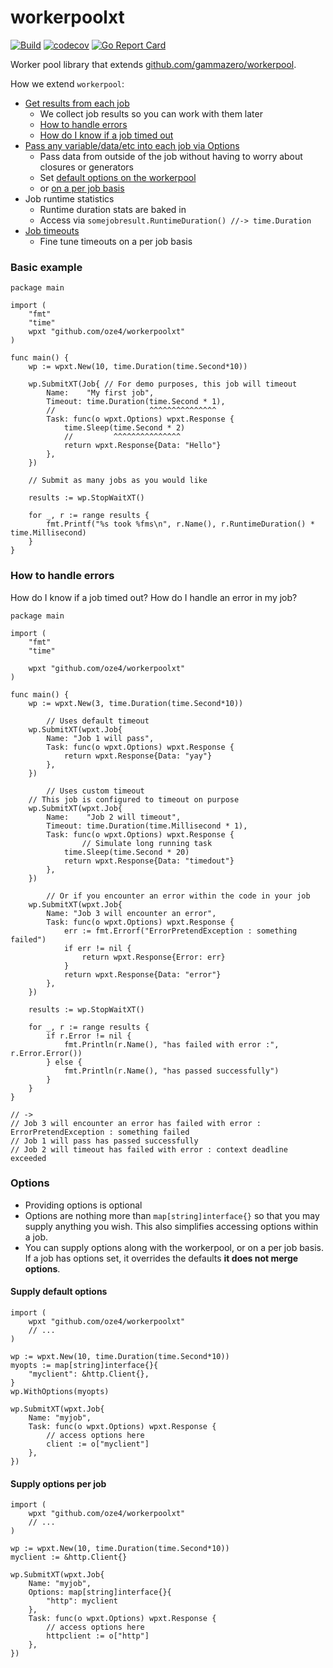 # workerpoolxt
[![Build](https://github.com/oze4/workerpoolxt/workflows/Build/badge.svg?branch=master)](https://github.com/oze4/workerpoolxt/actions)
[![codecov](https://codecov.io/gh/oze4/workerpoolxt/branch/master/graph/badge.svg)](https://codecov.io/gh/oze4/workerpoolxt)
[![Go Report Card](https://goreportcard.com/badge/github.com/oze4/workerpoolxt)](https://goreportcard.com/report/github.com/oze4/workerpoolxt)

Worker pool library that extends [github.com/gammazero/workerpool](https://github.com/gammazero/workerpool).

How we extend `workerpool`:

- [Get results from each job](#basic-example)
  - We collect job results so you can work with them later
  - [How to handle errors](#how-to-handle-errors)
  - [How do I know if a job timed out](#how-to-handle-errors)
- [Pass any variable/data/etc into each job via Options](#options)
  - Pass data from outside of the job without having to worry about closures or generators
  - Set [default options on the workerpool](#supply-default-options)
  - or [on a per job basis](#supply-options-per-job)
- Job runtime statistics
  - Runtime duration stats are baked in
  - Access via `somejobresult.RuntimeDuration() //-> time.Duration`
- [Job timeouts](#basic-example)
  - Fine tune timeouts on a per job basis

### Basic example

```golang
package main

import (
	"fmt"
	"time"
	wpxt "github.com/oze4/workerpoolxt"
)

func main() {
	wp := wpxt.New(10, time.Duration(time.Second*10))

	wp.SubmitXT(Job{ // For demo purposes, this job will timeout
		Name:    "My first job",
		Timeout: time.Duration(time.Second * 1),
		//                     ^^^^^^^^^^^^^^^
		Task: func(o wpxt.Options) wpxt.Response {
			time.Sleep(time.Second * 2)
			//         ^^^^^^^^^^^^^^^
			return wpxt.Response{Data: "Hello"}
		},
	})

	// Submit as many jobs as you would like

	results := wp.StopWaitXT()

	for _, r := range results {
		fmt.Printf("%s took %fms\n", r.Name(), r.RuntimeDuration() * time.Millisecond)
	}
}
```

### How to handle errors

How do I know if a job timed out? How do I handle an error in my job?

```golang
package main

import (
	"fmt"
	"time"

	wpxt "github.com/oze4/workerpoolxt"
)

func main() {
	wp := wpxt.New(3, time.Duration(time.Second*10))

        // Uses default timeout
	wp.SubmitXT(wpxt.Job{ 
		Name: "Job 1 will pass",
		Task: func(o wpxt.Options) wpxt.Response {
			return wpxt.Response{Data: "yay"}
		},
	})

        // Uses custom timeout
	// This job is configured to timeout on purpose
	wp.SubmitXT(wpxt.Job{ 
		Name:    "Job 2 will timeout",
		Timeout: time.Duration(time.Millisecond * 1),
		Task: func(o wpxt.Options) wpxt.Response {
		        // Simulate long running task
			time.Sleep(time.Second * 20) 
			return wpxt.Response{Data: "timedout"}
		},
	})

        // Or if you encounter an error within the code in your job
	wp.SubmitXT(wpxt.Job{ 
		Name: "Job 3 will encounter an error",
		Task: func(o wpxt.Options) wpxt.Response {
			err := fmt.Errorf("ErrorPretendException : something failed")
			if err != nil {
				return wpxt.Response{Error: err}
			}
			return wpxt.Response{Data: "error"}
		},
	})

	results := wp.StopWaitXT()

	for _, r := range results {
		if r.Error != nil {
			fmt.Println(r.Name(), "has failed with error :", r.Error.Error())
		} else {
			fmt.Println(r.Name(), "has passed successfully")
		}
	}
}

// ->
// Job 3 will encounter an error has failed with error : ErrorPretendException : something failed
// Job 1 will pass has passed successfully
// Job 2 will timeout has failed with error : context deadline exceeded
```

### Options

 - Providing options is optional
 - Options are nothing more than `map[string]interface{}` so that you may supply anything you wish. This also simplifies accessing options within a job.
 - You can supply options along with the workerpool, or on a per job basis. If a job has options set, it overrides the defaults **it does not merge options**.

#### Supply default options

```golang
import (
    wpxt "github.com/oze4/workerpoolxt"
    // ...
)

wp := wpxt.New(10, time.Duration(time.Second*10))
myopts := map[string]interface{}{
    "myclient": &http.Client{},
}
wp.WithOptions(myopts)

wp.SubmitXT(wpxt.Job{
    Name: "myjob",
    Task: func(o wpxt.Options) wpxt.Response {
        // access options here
        client := o["myclient"]
    }, 
})
```

#### Supply options per job

```golang
import (
    wpxt "github.com/oze4/workerpoolxt"
    // ...
)

wp := wpxt.New(10, time.Duration(time.Second*10))
myclient := &http.Client{}

wp.SubmitXT(wpxt.Job{
    Name: "myjob",
    Options: map[string]interface{}{
        "http": myclient 
    },
    Task: func(o wpxt.Options) wpxt.Response {
        // access options here
        httpclient := o["http"]
    }, 
})
```
